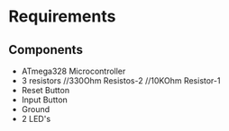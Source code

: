 # Requirements
## Components
* ATmega328 Microcontroller
* 3 resistors
//330Ohm Resistos-2
//10KOhm Resistor-1
* Reset Button
* Input Button
* Ground
* 2 LED's
